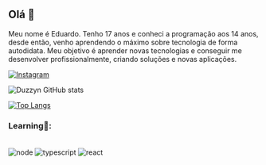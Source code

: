 ## Olá 👋

Meu nome é Eduardo. Tenho 17 anos e conheci a programação aos 14 anos, desde então, venho aprendendo o máximo sobre tecnologia de forma autodidata. Meu objetivo é aprender novas tecnologias e conseguir me desenvolver profissionalmente, criando soluções e novas aplicações.

[![Instagram](https://img.shields.io/badge/Instagram-E4405F?style=for-the-badge&logo=instagram&logoColor=white)](https://www.instagram.com/sevla.odraude/)

![Duzzyn GitHub stats](https://github-readme-stats.vercel.app/api?username=Duzzyn1&show_icons=true&theme=dracula)

[![Top Langs](https://github-readme-stats.vercel.app/api/top-langs/?username=Duzzyn1)](https://github.com/Duzzyn1/github-readme-stats)

### Learning🚀:

<div style="display: inline_block"><br/>
    <img align="center" alt="node" src="https://img.shields.io/badge/node.js-6DA55F?style=for-the-badge&logo=node.js&logoColor=white" />
    <img align="center" alt="typescript" src="https://shields.io/badge/TypeScript-3178C6?logo=TypeScript&logoColor=FFF&style=for-the-badge" />
    <img align="center" alt="react" src="https://img.shields.io/badge/React-20232A?style=for-the-badge&logo=react&logoColor=61DAFB" />
</div><br/>

